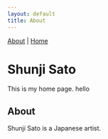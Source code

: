 ```yaml
---
layout: default
title: About
---
```


[About](about.md) | [Home](index.md)

# Shunji Sato
This is my home page.
hello



## About
Shunji Sato is a Japanese artist.

